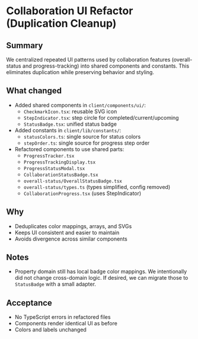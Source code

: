 # Collaboration UI Refactor (Duplication Cleanup)

## Summary

We centralized repeated UI patterns used by collaboration features (overall-status and progress-tracking) into shared components and constants. This eliminates duplication while preserving behavior and styling.

## What changed

- Added shared components in `client/components/ui/`:
  - `CheckmarkIcon.tsx`: reusable SVG icon
  - `StepIndicator.tsx`: step circle for completed/current/upcoming
  - `StatusBadge.tsx`: unified status badge
- Added constants in `client/lib/constants/`:
  - `statusColors.ts`: single source for status colors
  - `stepOrder.ts`: single source for progress step order
- Refactored components to use shared parts:
  - `ProgressTracker.tsx`
  - `ProgressTrackingDisplay.tsx`
  - `ProgressStatusModal.tsx`
  - `CollaborationStatusBadge.tsx`
  - `overall-status/OverallStatusBadge.tsx`
  - `overall-status/types.ts` (types simplified, config removed)
  - `CollaborationProgress.tsx` (uses StepIndicator)

## Why

- Deduplicates color mappings, arrays, and SVGs
- Keeps UI consistent and easier to maintain
- Avoids divergence across similar components

## Notes

- Property domain still has local badge color mappings. We intentionally did not change cross-domain logic. If desired, we can migrate those to `StatusBadge` with a small adapter.

## Acceptance

- No TypeScript errors in refactored files
- Components render identical UI as before
- Colors and labels unchanged
